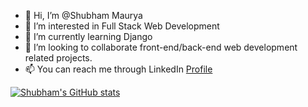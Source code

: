 - 👋 Hi, I’m @Shubham Maurya
- 👀 I’m interested in Full Stack Web Development
- 🌱 I’m currently learning Django
- 💞️ I’m looking to collaborate front-end/back-end web development related projects.
- 📫 You can reach me through LinkedIn [Profile](https://linkedin.com/in/shubham-maurya-78a39b205)

<!---
shubham-156760530/shubham-156760530 is a ✨ special ✨ repository because its `README.md` (this file) appears on your GitHub profile.
You can click the Preview link to take a look at your changes.
--->



[![Shubham's GitHub stats](https://github-readme-stats.vercel.app/api?username=shubham-156760530&hide=contribs&show_icons=true&theme=radical)](https://github.com/shubham-156760530/github-readme-stats)
